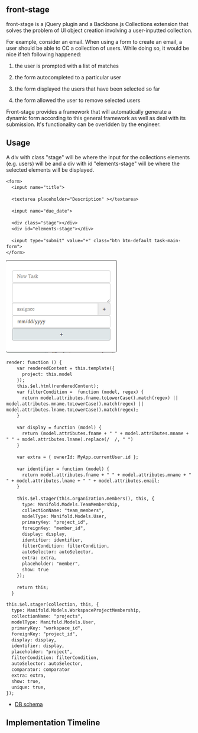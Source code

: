 
## front-stage

front-stage is a jQuery plugin and a Backbone.js Collections extension that solves the problem of UI object creation involving a user-inputted collection.

For example, consider an email. When using a form to create an email, a user should be able to CC a collection of users. While doing so, it would be nice if teh following happened:

1. the user is prompted with a list of matches

2. the form autocompleted to a particular user

3. the form displayed the users that have been selected so far

4. the form allowed the user to remove selected users

Front-stage provides a framework that will automatically generate a dynamic form according to this general framework as well as deal with its submission. It's functionality can be overidden by the engineer.

## Usage

A div with class "stage" will be where the input for the collections elements (e.g. users) will be and a div with id "elements-stage" will be where the selected elements will be displayed.

```
<form>
  <input name="title">

  <textarea placeholder="Description" ></textarea>

  <input name="due_date">

  <div class="stage"></div>
  <div id="elements-stage"></div>

  <input type="submit" value="+" class="btn btn-default task-main-form">
</form>
```
![Form](/images/blank_user_form.png)

```
render: function () {
    var renderedContent = this.template({
      project: this.model
    });
    this.$el.html(renderedContent);
    var filterCondition =  function (model, regex) {
      return model.attributes.fname.toLowerCase().match(regex) || model.attributes.mname.toLowerCase().match(regex) || model.attributes.lname.toLowerCase().match(regex);
    }

    var display = function (model) {
      return (model.attributes.fname + " " + model.attributes.mname + " " + model.attributes.lname).replace(/  /, " ")
    }

    var extra = { ownerId: MyApp.currentUser.id };

    var identifier = function (model) {
      return model.attributes.fname + " " + model.attributes.mname + " " + model.attributes.lname + " " + model.attributes.email;
    }

    this.$el.stager(this.organization.members(), this, {
      type: Manifold.Models.TeamMembership,
      collectionName: "team_members",
      modelType: Manifold.Models.User,
      primaryKey: "project_id",
      foreignKey: "member_id",
      display: display,
      identifier: identifier,  
      filterCondition: filterCondition,
      autoSelector: autoSelector,
      extra: extra,
      placeholder: "member",
      show: true
    });

    return this;
  }
  ```

  ```
  this.$el.stager(collection, this, {
    type: Manifold.Models.WorkspaceProjectMembership,
    collectionName: "projects",
    modelType: Manifold.Models.User,
    primaryKey: "workspace_id",
    foreignKey: "project_id",
    display: display,
    identifier: display,
    placeholder: "project",
    filterCondition: filterCondition,
    autoSelector: autoSelector,
    comparator: comparator
    extra: extra,
    show: true,
    unique: true,
  });
  ```
* [DB schema][schema]

[schema]: ./docs/schema.md

## Implementation Timeline
